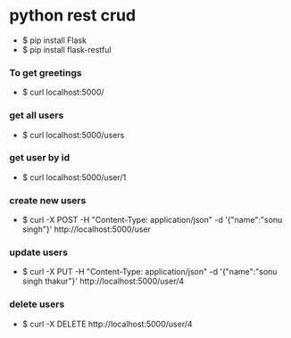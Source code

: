 # python rest crud 

* $ pip install Flask
* $ pip install flask-restful

### To get greetings 
* $ curl localhost:5000/


### get all users 
* $ curl localhost:5000/users


### get user by id 
* $ curl localhost:5000/user/1

### create new users 
* $ curl -X POST -H "Content-Type: application/json" -d '{"name":"sonu singh"}' http://localhost:5000/user

### update users 
* $ curl -X PUT -H "Content-Type: application/json" -d '{"name":"sonu singh thakur"}' http://localhost:5000/user/4

### delete users 
* $ curl -X DELETE http://localhost:5000/user/4